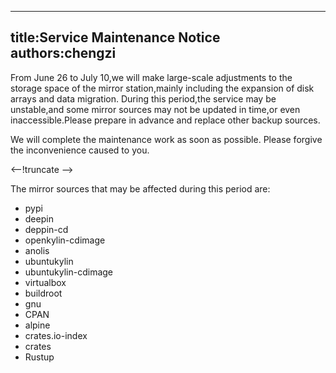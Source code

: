 

---
title:Service Maintenance Notice
authors:chengzi
---

From June 26 to July 10,we will make large-scale adjustments to the storage space of the mirror station,mainly including the expansion of disk arrays and data migration.
During this period,the service may be unstable,and some mirror sources may not be updated in time,or even inaccessible.Please prepare in advance and replace other backup sources.

We will complete the maintenance work as soon as possible.  Please forgive the inconvenience caused to you.

<--!truncate -->

The mirror sources that may be affected during this period are:

- pypi
- deepin
- deppin-cd
- openkylin-cdimage
- anolis
- ubuntukylin
- ubuntukylin-cdimage
- virtualbox
- buildroot
- gnu
- CPAN
- alpine
- crates.io-index
- crates
- Rustup
